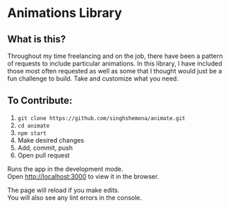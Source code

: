 # Animations Library

## What is this?

Throughout my time freelancing and on the job, there have been a pattern of requests to include particular animations. In this library, I have included those most often requested as well as some that I thought would just be a fun challenge to build. Take and customize what you need.

## To Contribute:

1. `git clone https://github.com/singhshemona/animate.git`
2. `cd animate`
3. `npm start`
4. Make desired changes 
5. Add, commit, push
6. Open pull request

Runs the app in the development mode.<br />
Open [http://localhost:3000](http://localhost:3000) to view it in the browser.

The page will reload if you make edits.<br />
You will also see any lint errors in the console.
